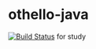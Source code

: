 # othello-java
[![Build Status](https://travis-ci.org/zonoise/othello-java.svg?branch=master)](https://travis-ci.org/zonoise/othello-java)
for study
